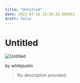 ```yaml
---
title: "Untitled"
date: 2021-07-16 15:59:32.680261
draft: false
---
```


# Untitled

![Untitled](../images/b82ed35a-e678-11eb-8d1b-60f262b60b65.png)

by *whitejustin*



> No description provided.